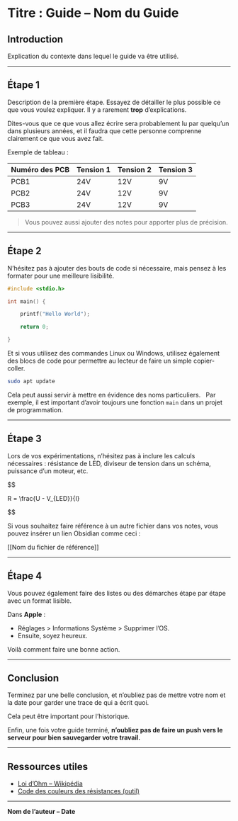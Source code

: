 # Titre : Guide – Nom du Guide

## Introduction

Explication du contexte dans lequel le guide va être utilisé.

---
## Étape 1

Description de la première étape. Essayez de détailler le plus possible ce que vous voulez expliquer. Il y a rarement **trop** d’explications.  

Dites-vous que ce que vous allez écrire sera probablement lu par quelqu’un dans plusieurs années, et il faudra que cette personne comprenne clairement ce que vous avez fait.

Exemple de tableau :

| Numéro des PCB | Tension 1 | Tension 2 | Tension 3 |
|----------------|-----------|-----------|-----------|
| PCB1           | 24V       | 12V       | 9V        |
| PCB2           | 24V       | 12V       | 9V        |
| PCB3           | 24V       | 12V       | 9V        |

> Vous pouvez aussi ajouter des notes pour apporter plus de précision.

---
## Étape 2

N’hésitez pas à ajouter des bouts de code si nécessaire, mais pensez à les formater pour une meilleure lisibilité.

```c
#include <stdio.h>

int main() {

    printf("Hello World");

    return 0;

}
```

Et si vous utilisez des commandes Linux ou Windows, utilisez également des blocs de code pour permettre au lecteur de faire un simple copier-coller.

```bash
sudo apt update
```

Cela peut aussi servir à mettre en évidence des noms particuliers.  
Par exemple, il est important d’avoir toujours une fonction `main` dans un projet de programmation.

---
## Étape 3

Lors de vos expérimentations, n’hésitez pas à inclure les calculs nécessaires : résistance de LED, diviseur de tension dans un schéma, puissance d’un moteur, etc.

$$

R = \frac{U - V_{LED}}{I}

$$

Si vous souhaitez faire référence à un autre fichier dans vos notes, vous pouvez insérer un lien Obsidian comme ceci :  

[[Nom du fichier de référence]]

---
## Étape 4

Vous pouvez également faire des listes ou des démarches étape par étape avec un format lisible.

Dans **Apple** :
- Réglages > Informations Système > Supprimer l’OS.
- Ensuite, soyez heureux.

Voilà comment faire une bonne action.

---
## Conclusion

Terminez par une belle conclusion, et n’oubliez pas de mettre votre nom et la date pour garder une trace de qui a écrit quoi.  

Cela peut être important pour l’historique.

Enfin, une fois votre guide terminé, **n’oubliez pas de faire un push vers le serveur pour bien sauvegarder votre travail.**


---
## Ressources utiles

- [Loi d’Ohm – Wikipédia](https://fr.wikipedia.org/wiki/Loi_d%27Ohm)
- [Code des couleurs des résistances (outil)](https://www.digikey.fr/en/resources/conversion-calculators/conversion-calculator-resistor-color-code)

---
**Nom de l’auteur – Date**